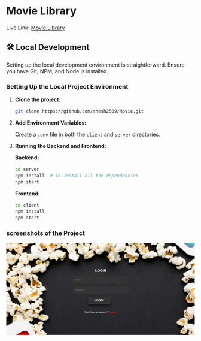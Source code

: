 # Movie Library

Live Link: [Movie Library](https://movie-library-theta.vercel.app/)

## 🛠️ Local Development

Setting up the local development environment is straightforward. Ensure you have Git, NPM, and Node.js installed.

### Setting Up the Local Project Environment

1. **Clone the project:**

   ```bash
   git clone https://github.com/shesh2509/Movie.git
   ```

2. **Add Environment Variables:**

   Create a `.env` file in both the `client` and `server` directories.

3. **Running the Backend and Frontend:**

   **Backend:**
   ```bash
   cd server
   npm install  # To install all the dependencies
   npm start
   ```

   **Frontend:**
   ```bash
   cd client
   npm install
   npm start
   ```

### screenshots of the Project

![Login Page](https://github.com/shesh2509/Movie/blob/main/client/public/Image/LoginPage.png?raw=true)

